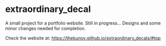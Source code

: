# extraordinary_decal 
A small project for a portfolio website. 
Still in progress... Designs and some minor changes needed for completion.

Check the website at: https://thekunov.github.io/extraordinary_decals/#top
